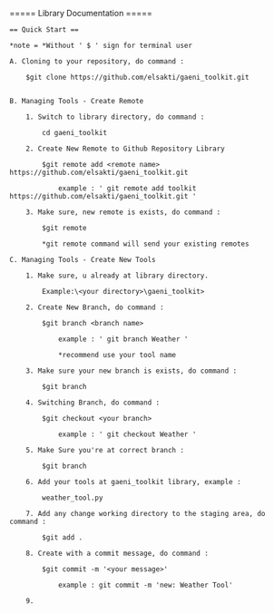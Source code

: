 ===== Library Documentation =====

    == Quick Start ==

    *note = *Without ' $ ' sign for terminal user

    A. Cloning to your repository, do command :

        $git clone https://github.com/elsakti/gaeni_toolkit.git


    B. Managing Tools - Create Remote

        1. Switch to library directory, do command :

            cd gaeni_toolkit

        2. Create New Remote to Github Repository Library

            $git remote add <remote name> https://github.com/elsakti/gaeni_toolkit.git

                example : ' git remote add toolkit https://github.com/elsakti/gaeni_toolkit.git '

        3. Make sure, new remote is exists, do command :

            $git remote

            *git remote command will send your existing remotes

    C. Managing Tools - Create New Tools

        1. Make sure, u already at library directory.

            Example:\<your directory>\gaeni_toolkit>

        2. Create New Branch, do command :

            $git branch <branch name>

                example : ' git branch Weather '

                *recommend use your tool name

        3. Make sure your new branch is exists, do command :

            $git branch

        4. Switching Branch, do command :

            $git checkout <your branch>

                example : ' git checkout Weather '

        5. Make Sure you're at correct branch :

            $git branch

        6. Add your tools at gaeni_toolkit library, example :

            weather_tool.py

        7. Add any change working directory to the staging area, do command :

            $git add .

        8. Create with a commit message, do command :

            $git commit -m '<your message>'

                example : git commit -m 'new: Weather Tool'

        9. 
